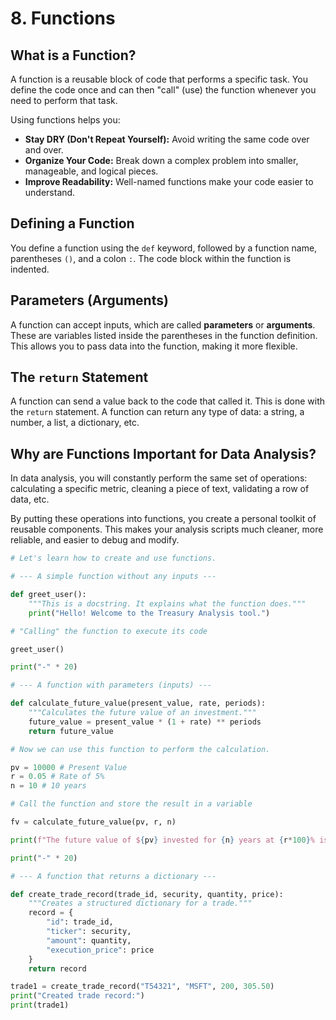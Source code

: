 # 8. Functions

## What is a Function?

A function is a reusable block of code that performs a specific task. You define the code once and can then "call" (use) the function whenever you need to perform that task.

Using functions helps you:

- **Stay DRY (Don't Repeat Yourself):** Avoid writing the same code over and over.
- **Organize Your Code:** Break down a complex problem into smaller, manageable, and logical pieces.
- **Improve Readability:** Well-named functions make your code easier to understand.

## Defining a Function

You define a function using the `def` keyword, followed by a function name, parentheses `()`, and a colon `:`. The code block within the function is indented.

## Parameters (Arguments)

A function can accept inputs, which are called **parameters** or **arguments**. These are variables listed inside the parentheses in the function definition. This allows you to pass data into the function, making it more flexible.

## The `return` Statement

A function can send a value back to the code that called it. This is done with the `return` statement. A function can return any type of data: a string, a number, a list, a dictionary, etc.

## Why are Functions Important for Data Analysis?

In data analysis, you will constantly perform the same set of operations: calculating a specific metric, cleaning a piece of text, validating a row of data, etc.

By putting these operations into functions, you create a personal toolkit of reusable components. This makes your analysis scripts much cleaner, more reliable, and easier to debug and modify.

```python
# Let's learn how to create and use functions.

# --- A simple function without any inputs ---

def greet_user():
    """This is a docstring. It explains what the function does."""
    print("Hello! Welcome to the Treasury Analysis tool.")

# "Calling" the function to execute its code

greet_user()

print("-" * 20)

# --- A function with parameters (inputs) ---

def calculate_future_value(present_value, rate, periods):
    """Calculates the future value of an investment."""
    future_value = present_value * (1 + rate) ** periods
    return future_value

# Now we can use this function to perform the calculation.

pv = 10000 # Present Value
r = 0.05 # Rate of 5%
n = 10 # 10 years

# Call the function and store the result in a variable

fv = calculate_future_value(pv, r, n)

print(f"The future value of ${pv} invested for {n} years at {r*100}% is ${fv:.2f}")

print("-" * 20)

# --- A function that returns a dictionary ---

def create_trade_record(trade_id, security, quantity, price):
    """Creates a structured dictionary for a trade."""
    record = {
        "id": trade_id,
        "ticker": security,
        "amount": quantity,
        "execution_price": price
    }
    return record

trade1 = create_trade_record("T54321", "MSFT", 200, 305.50)
print("Created trade record:")
print(trade1)
```
